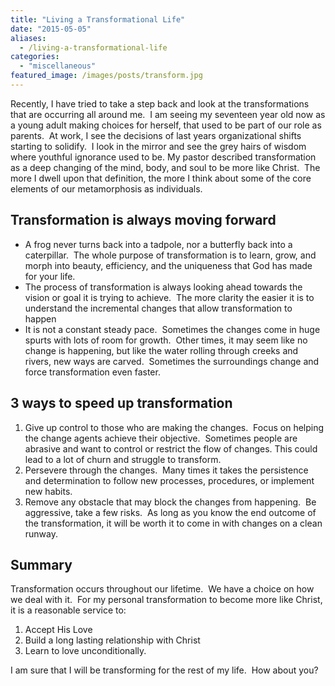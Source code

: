 ```yaml
---
title: "Living a Transformational Life"
date: "2015-05-05"
aliases:
  - /living-a-transformational-life
categories: 
  - "miscellaneous"
featured_image: /images/posts/transform.jpg
---
```


Recently, I have tried to take a step back and look at the transformations that are occurring all around me.  I am seeing my seventeen year old now as a young adult making choices for herself, that used to be part of our role as parents.  At work, I see the decisions of last years organizational shifts starting to solidify.  I look in the mirror and see the grey hairs of wisdom where youthful ignorance used to be. My pastor described transformation as a deep changing of the mind, body, and soul to be more like Christ.  The more I dwell upon that definition, the more I think about some of the core elements of our metamorphosis as individuals.

## Transformation is always moving forward

- A frog never turns back into a tadpole, nor a butterfly back into a caterpillar.  The whole purpose of transformation is to learn, grow, and morph into beauty, efficiency, and the uniqueness that God has made for your life.
- The process of transformation is always looking ahead towards the vision or goal it is trying to achieve.  The more clarity the easier it is to understand the incremental changes that allow transformation to happen
- It is not a constant steady pace.  Sometimes the changes come in huge spurts with lots of room for growth.  Other times, it may seem like no change is happening, but like the water rolling through creeks and rivers, new ways are carved.  Sometimes the surroundings change and force transformation even faster.

## 3 ways to speed up transformation

1. Give up control to those who are making the changes.  Focus on helping the change agents achieve their objective.  Sometimes people are abrasive and want to control or restrict the flow of changes. This could lead to a lot of churn and struggle to transform.
2. Persevere through the changes.  Many times it takes the persistence and determination to follow new processes, procedures, or implement new habits.
3. Remove any obstacle that may block the changes from happening.  Be aggressive, take a few risks.  As long as you know the end outcome of the transformation, it will be worth it to come in with changes on a clean runway.

## Summary

Transformation occurs throughout our lifetime.  We have a choice on how we deal with it.  For my personal transformation to become more like Christ, it is a reasonable service to:

1. Accept His Love
2. Build a long lasting relationship with Christ
3. Learn to love unconditionally.

I am sure that I will be transforming for the rest of my life.  How about you?
